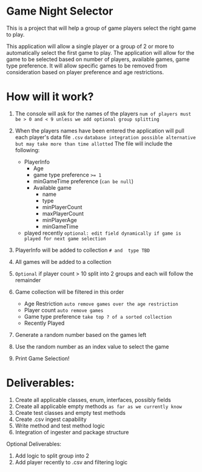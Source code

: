 # Game Night Selector

This is a project that will help a group of game players select the right game to play. 

This application will allow a single player or a group of 2 or more to automatically select the first game to play. The application will allow for the game to be selected based
on number of players, available games, game type preference. It will allow specific games to be removed from consideration based on player preference and age restrictions.

# How will it work?

1) The console will ask for the names of the players `num of players must be > 0 and < 9 unless we add optional group splitting`

2) When the players names have been entered the application will pull each player's data file `.csv` `database integration possible alternative but may take more than time allotted`
   The file will include the following:
   - PlayerInfo
     - Age
     - game type preference `>= 1`
     - minGameTime preference (`can be null`)
     - Available game
       - name
       - type
       - minPlayerCount
       - maxPlayerCount
       - minPlayerAge
       - minGameTime
   - played recently `optional: edit field dynamically if game is played for next game selection`

3) PlayerInfo will be added to collection `# and  type TBD` 
4) All games will be added to a collection
5) `Optional` if player count > 10 split into 2 groups and each will follow the remainder
6) Game collection will be filtered in this order
   - Age Restriction `auto remove games over the age restriction`
   - Player count `auto remove games`
   - Game type preference `take top ? of a sorted collection`
   - Recently Played
7) Generate a random number based on the games left
8) Use the random number as an index value to select the game
9) Print Game Selection!


# Deliverables:

1) Create all applicable classes, enum, interfaces, possibly fields
2) Create all applicable empty methods `as far as we currently know`
3) Create test classes and empty test methods
4) Create .csv ingest capability
5) Write method and test method logic
6) Integration of ingester and package structure

Optional Deliverables:

1) Add logic to split group into 2
2) Add player recently to .csv and filtering logic
